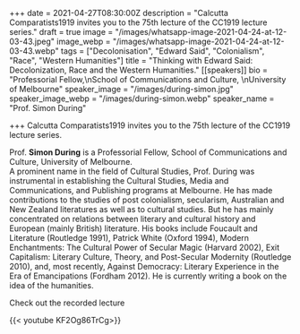 +++
date = 2021-04-27T08:30:00Z
description = "Calcutta Comparatists1919 invites you to the 75th lecture of the CC1919 lecture series."
draft = true
image = "/images/whatsapp-image-2021-04-24-at-12-03-43.jpeg"
image_webp = "/images/whatsapp-image-2021-04-24-at-12-03-43.webp"
tags = ["Decolonisation", "Edward Said", "Colonialism", "Race", "Western Humanities"]
title = "Thinking with Edward Said: Decolonization, Race and the Western Humanities."
[[speakers]]
bio = "Professorial Fellow,\nSchool of Communications and Culture, \nUniversity of Melbourne"
speaker_image = "/images/during-simon.jpg"
speaker_image_webp = "/images/during-simon.webp"
speaker_name = "Prof. Simon During"

+++
Calcutta Comparatists1919 invites you to the 75th lecture of the CC1919 lecture series.

Prof. **Simon During** is a Professorial Fellow, School of Communications and Culture, University of Melbourne.  
A prominent name in the field of Cultural Studies, Prof. During was instrumental in establishing the Cultural Studies, Media and Communications, and Publishing programs at Melbourne. He has made contributions to the studies of post colonialism, secularism, Australian and New Zealand literatures as well as to cultural studies. But he has mainly concentrated on relations between literary and cultural history and European (mainly British) literature. His books include Foucault and Literature (Routledge 1991), Patrick White (Oxford 1994), Modern Enchantments: The Cultural Power of Secular Magic (Harvard 2002), Exit Capitalism: Literary Culture, Theory, and Post-Secular Modernity (Routledge 2010), and, most recently, Against Democracy: Literary Experience in the Era of Emancipations (Fordham 2012). He is currently writing a book on the idea of the humanities.

Check out the recorded lecture

{{< youtube KF2Og86TrCg>}}
